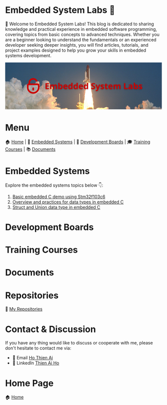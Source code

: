 
# Embedded System Labs 🚀

🚀 Welcome to Embedded System Labs! This blog is dedicated to sharing knowledge and practical experience in embedded software programming, covering topics from basic concepts to advanced techniques. Whether you are a beginner looking to understand the fundamentals or an experienced developer seeking deeper insights, you will find articles, tutorials, and project examples designed to help you grow your skills in embedded systems development.

<!-- Images Placeholder -->
<img src="imgs/embesyslabs.png" alt="embesyslabs"/>
<!-- Add more images as needed -->

# Menu

🏠 [Home](https://embesyslabs.github.io/) | 
🚀 [Embedded Systems](https://embesyslabs.github.io/embedded-systems/) |
🔨 [Development Boards](https://embesyslabs.github.io/development-boards/) |
🎓 [Training Courses](https://embesyslabs.github.io/training-courses/) |
📚 [Documents](https://embesyslabs.github.io/docs/)

# Embedded Systems
Explore the embedded systems topics below 👇:
1. [Basic embedded C demo using Stm32f103c6](https://embesyslabs.github.io/embedded-systems/stm32f103c6-demo/)
2. [Overview and practices for data types in embedded C](https://embesyslabs.github.io/embedded-systems/embedded-c-data-types/)
3. [Struct and Union data type in embedded C](https://embesyslabs.github.io/embedded-systems/struct-union-data-types/)

# Development Boards

# Training Courses

# Documents

# Repositories
🚀 [My Repositories](https://github.com/embesyslabs)

# Contact & Discussion
If you have any thing would like to discuss or cooperate with me, please don't hesitate to contact me via:
- 📧 Email [Ho Thien Ai](mailto:thienaiho95@gmail.com)
- 💼 LinkedIn [Thien Ai Ho](https://www.linkedin.com/in/thien-ai-ho/)

# Home Page
🏠 [Home](https://embesyslabs.github.io/)